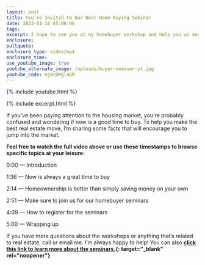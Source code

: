 ```yaml
---
layout: post
title: You’re Invited to Our Next Home Buying Seminar
date: 2023-01-16 05:00:00
tags:
excerpt: I hope to see you at my homebuyer workshop and help you as much as I can!
enclosure:
pullquote:
enclosure_type: video/mp4
enclosure_time:
use_youtube_image: true
youtube_alternate_image: /uploads/buyer-seminar-yt.jpg
youtube_code: mjdcBMgl4GM
---
```

{% include youtube.html %}

{% include excerpt.html %}

If you've been paying attention to the housing market, you're probably confused and wondering if now is a good time to buy. To help you make the best real estate move, I’m sharing some facts that will encourage you to jump into the market.&nbsp;

**Feel free to watch the full video above or use these timestamps to browse specific topics at your leisure:**

0:00 — Introduction

1:36 — Now is always a great time to buy

2:14 — Homeownership is better than simply saving money on your own

2:51 — Make sure to join us for our homebuyer seminars&nbsp;

4:09 — How to register for the seminars&nbsp;

5:00 — Wrapping up

If you have more questions about the workshops or anything that’s related to real estate, call or email me. I’m always happy to help! You can also **[click this link to learn more about the seminars.](https://www.eventbrite.com/e/buyers-seminar-how-to-buy-in-todays-market-tickets-511976735197){: target="_blank" rel="noopener"}**